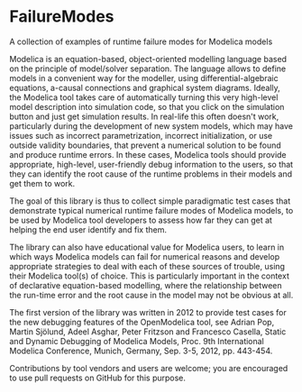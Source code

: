 # FailureModes
A collection of examples of runtime failure modes for Modelica models

Modelica is an equation-based, object-oriented modelling language based on the principle of model/solver
separation. The language allows to define models in a convenient way for the modeller, using differential-algebraic
equations, a-causal connections and graphical system diagrams. Ideally, the Modelica tool takes care of
automatically turning this very high-level model description into simulation code, so that you click on the
simulation button and just get simulation results. In real-life this often doesn't work, particularly during
the development of new system models, which may have issues such as incorrect parametrization, incorrect
initialization, or use outside validity boundaries, that prevent a numerical solution to be found and produce
runtime errors. In these cases, Modelica tools should provide appropriate, high-level, user-friendly debug
information to the users, so that they can identify the root cause of the runtime problems in their models
and get them to work. 

The goal of this library is thus to collect simple paradigmatic test cases that demonstrate typical numerical runtime
failure modes of Modelica models, to be used by Modelica tool developers to assess how far they can get at
helping the end user identify and fix them.

The library can also have educational value for Modelica users, to learn in which ways Modelica models can fail
for numerical reasons and develop appropriate strategies to deal with each of these sources of trouble, using their
Modelica tool(s) of choice. This is particularly important in the context of declarative equation-based modelling,
where the relationship between the run-time error and the root cause in the model may not be obvious at all.

The first version of the library was written in 2012 to provide test cases for the new debugging features of the
OpenModelica tool, see Adrian Pop, Martin Sjölund, Adeel Asghar, Peter Fritzson and Francesco Casella, Static and
Dynamic Debugging of Modelica Models, Proc. 9th International Modelica Conference, Munich, Germany, Sep. 3-5, 2012, pp. 443-454.

Contributions by tool vendors and users are welcome; you are encouraged to use pull requests on GitHub for this purpose.
